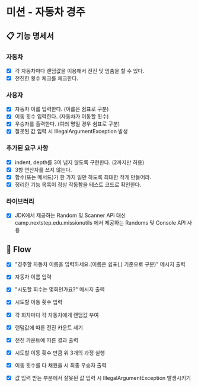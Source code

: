 # 미션 - 자동차 경주

## 📋 기능 명세서

### 자동차
- [x] 각 자동차마다 랜덤값을 이용해서 전진 및 멈춤을 할 수 있다.
- [x] 전진한 횟수 체크를 체크한다.

### 사용자
- [x] 자동차 이름 입력한다. (이름은 쉼표로 구분)
- [x] 이동 횟수 입력한다. (자동차가 이동할 횟수)
- [x] 우승자를 출력한다. (여러 명일 경우 쉼표로 구분)
- [x] 잘못된 값 입력 시 IllegalArgumentException 발생

### 추가된 요구 사항
- [x] indent, depth를 3이 넘지 않도록 구현한다. (2까지만 허용)
- [x] 3항 연산자를 쓰지 않는다.
- [x] 함수(또는 메서드)가 한 가지 일만 하도록 최대한 작게 만들어라.
- [x] 정리한 기능 목록이 정상 작동함을 테스트 코드로 확인한다.

### 라이브러리
- [x] JDK에서 제공하는 Random 및 Scanner API 대신 camp.nextstep.edu.missionutils 에서 제공하는 Randoms 및 Console API 사용

## 🌊 Flow

- [x] "경주할 자동차 이름을 입력하세요.(이름은 쉼표(,) 기준으로 구분)" 메시지 출력
- [x] 자동차 이름 입력
- [x] "시도할 회수는 몇회인가요?" 메시지 출력
- [x] 시도할 이동 횟수 입력
- [x] 각 회차마다 각 자동차에게 랜덤값 부여
- [x] 랜덤값에 따른 전진 카운트 세기
- [x] 전진 카운트에 따른 결과 출력
- [x] 시도할 이동 횟수 만큼 위 3개의 과정 실행
- [x] 이동 횟수를 다 채웠을 시 최종 우승자 출력 

- [x] 값 입력 받는 부분에서 잘못된 값 입력 시 IllegalArgumentException 발생시키기